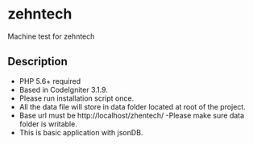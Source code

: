 # zehntech
Machine test for zehntech

Description
-----------
- PHP 5.6+ required
- Based in CodeIgniter 3.1.9.
- Please run installation script once.
- All the data file will store in data folder located at root of the project.
- Base url must be http://localhost/zhentech/
-Please make sure data folder is writable.
- This is basic application with jsonDB.


